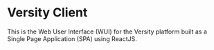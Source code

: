 # Versity Client

This is the Web User Interface (WUI) for the Versity platform built as a Single Page Application (SPA) using ReactJS.
